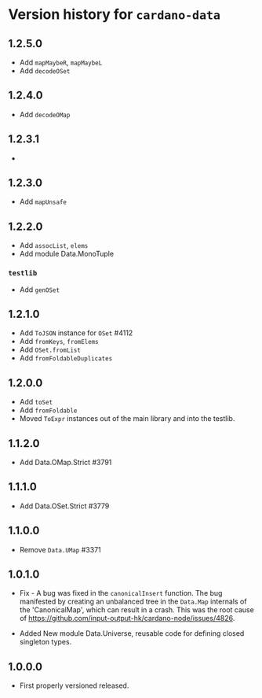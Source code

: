 # Version history for `cardano-data`

## 1.2.5.0

* Add `mapMaybeR`, `mapMaybeL`
* Add `decodeOSet`

## 1.2.4.0

* Add `decodeOMap`

## 1.2.3.1

*

## 1.2.3.0

* Add `mapUnsafe`

## 1.2.2.0

* Add `assocList`, `elems`
* Add module Data.MonoTuple

### `testlib`

* Add `genOSet`

## 1.2.1.0

* Add `ToJSON` instance for `OSet` #4112
* Add `fromKeys`, `fromElems`
* Add `OSet.fromList`
* Add `fromFoldableDuplicates`

## 1.2.0.0

* Add `toSet`
* Add `fromFoldable`
* Moved `ToExpr` instances out of the main library and into the testlib.

## 1.1.2.0

* Add Data.OMap.Strict #3791

## 1.1.1.0

* Add Data.OSet.Strict #3779

## 1.1.0.0

* Remove `Data.UMap` #3371

## 1.0.1.0

* Fix - A bug was fixed in the `canonicalInsert` function.
  The bug manifested by creating an unbalanced tree in the `Data.Map` internals of the
  'CanonicalMap', which can result in a crash.
  This was the root cause of https://github.com/input-output-hk/cardano-node/issues/4826.

* Added New module Data.Universe, reusable code for defining closed singleton types.

## 1.0.0.0

* First properly versioned released.
